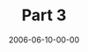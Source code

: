---
layout: message
category: message
series: "Da Vinci Dialogues"
title: "Part 3"
date: 2006-06-10-00-00
message_id: 65
audio: "http://s3.amazonaws.com/crossroads-media/media/legacy/mp3/DaVinci_Dialog_Pt_3_06-11-06_Wells.mp3"
audio-duration: "40:32"
explicit: "N"
---